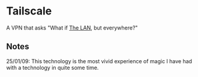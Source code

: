 # Tailscale
A VPN that asks "What if [The LAN](https://tailscale.com/blog/remembering-the-lan), but everywhere?"


## Notes
25/01/09: This technology is the most vivid experience of magic I have had with a technology in quite some time.